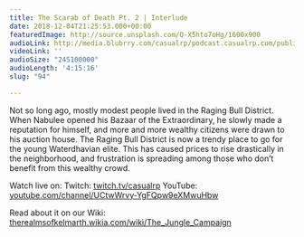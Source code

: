 ```yaml
---
title: The Scarab of Death Pt. 2 | Interlude
date: 2018-12-04T21:25:53.000+00:00
featuredImage: http://source.unsplash.com/Q-X5hto7oHg/1600x900
audioLink: http://media.blubrry.com/casualrp/podcast.casualrp.com/public/Bonus%20Ep%20_%20The%20Scarab%20of%20Death%20Pt%202%20_%20Coveres%20Third%20Breath.mp3
videoLink: ''
audioSize: "245100000"
audioLength: '4:15:16'
slug: "94"

---
```

Not so long ago, mostly modest people lived in the Raging Bull District. When Nabulee opened his Bazaar of the Extraordinary, he slowly made a reputation for himself, and more and more wealthy citizens were drawn to his auction house. The Raging Bull District is now a trendy place to go for the young Waterdhavian elite. This has caused prices to rise drastically in the neighborhood, and frustration is spreading among those who don’t benefit from this wealthy crowd.

Watch live on:
Twitch: [twitch.tv/casualrp](https://www.twitch.tv/casualrp)
YouTube: [youtube.com/channel/UCtwWrvy-YgFQpw9eXMwuHbw](https://www.youtube.com/channel/UCtwWrvy-YgFQpw9eXMwuHbw)

Read about it on our Wiki: [therealmsofkelmarth.wikia.com/wiki/The_Jungle_Campaign](http://therealmsofkelmarth.wikia.com/wiki/The_Jungle_Campaign)